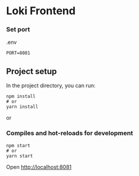 # Loki Frontend

### Set port
.env
```
PORT=8081
```

## Project setup
In the project directory, you can run:
```
npm install
# or
yarn install
```

or

### Compiles and hot-reloads for development
```
npm start
# or
yarn start
```

Open [http://localhost:8081](http://localhost:8081) 
